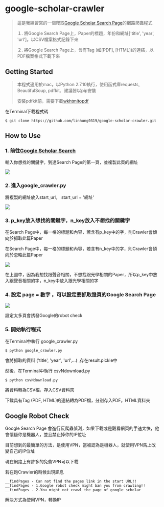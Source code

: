 # google-scholar-crawler

>這是我練習寫的一個爬取[Google Scholar Search Page](https://scholar.google.com.tw)的網路爬蟲程式
>
>１. 將Google Search Page上，Paper的標題，年份和網址['title', 'year', 'url']，以CSV檔案格式記錄下來
>
>２. 將Google Search Page上，含有Tag (如[PDF], [HTML])的連結，以PDF檔案格式下載下來

## Getting Started

>本程式適用於mac，以Python 2.7.10執行，使用函式庫requests, BeautifulSoup, pdfkit，建議皆以pip安裝
>
>安裝pdfkit前，需要下載[wkhtmltopdf](https://wkhtmltopdf.org/downloads.html)

在Terminal下載程式碼

```
$ git clone https://github.com/linhung0319/google-scholar-crawler.git
```

## How to Use

### 1. 前往[Google Scholar Search](https://scholar.google.com.tw)

輸入你想找的關鍵字，到達Search Page的第一頁，並複製此頁的網址

![](https://github.com/linhung0319/google-scholar-crawler/blob/master/page.png)

### 2. 進入google_crawler.py

將複製的網址放入start_url， start_url = '網址'

![](https://github.com/linhung0319/google-scholar-crawler/blob/master/url.png)

### 3. p_key放入想找的關鍵字，n_key放入不想找的關鍵字

在Search Page中，每一格的標題和內容，若含有p_key中的字，則Crawler會傾向於抓取此篇Paper

在Search Page中，每一格的標題和內容，若含有n_key中的字，則Crawler會傾向於忽略此篇Paper

![](https://github.com/linhung0319/google-scholar-crawler/blob/master/key.png)

在上圖中，因為我想找跟聲音相關，不想找跟光學相關的Paper，所以p_key中放入跟聲音相關的字，n_key中放入跟光學相關的字

### 4. 設定 page = 數字 ，可以設定要抓取幾頁的Google Search Page

![](https://github.com/linhung0319/google-scholar-crawler/blob/master/set.png)

設定太多頁會誘發Google的robot check

### 5. 開始執行程式

在Terminal中執行 google_crawler.py

```
$ python google_crawler.py
```

會將抓取的資料 ('title', 'year', 'url',...) ,存在result.pickle中

然後，在Terminal中執行 csvNdownload.py

```
$ python csvNdownload.py
```

將資料轉為CSV檔，存入CSV資料夾

下載具有Tag (PDF, HTML)的連結轉為PDF檔，分別存入PDF，HTML資料夾

## Google Robot Check

Google Search Page 會進行反爬蟲偵測，如果下載或是觀看網頁的手速太快，他會懷疑你是機器人，並且禁止掉你的IP位址

目前想到的最簡單的方法，是使用VPN，當被認為是機器人，就使用VPN馬上改變自己的IP位址

現在網路上有許多的免費VPN可以下載

若在跑Crawler的時候出現訊息

```
__findPages - Can not find the pages link in the start URL!!
__findPages - 1.Google robot check might ban you from crawling!!
__findPages - 2.You might not crawl the page of google scholar

```

解決方式為使用VPN，轉換IP
